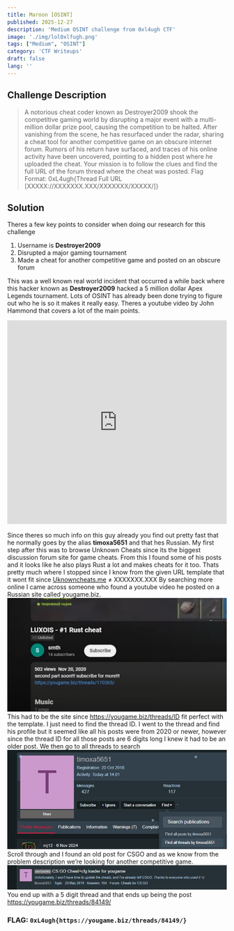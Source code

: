 ```yaml
---
title: Maroon [OSINT]
published: 2025-12-27
description: 'Medium OSINT challenge from 0xl4ugh CTF'
image: './img/lol0xlfugh.png'
tags: ["Medium", "OSINT"]
category: 'CTF Writeups'
draft: false 
lang: ''
---
```


## Challenge Description

> A notorious cheat coder known as Destroyer2009 shook the competitive gaming world by disrupting a major event with a multi-million dollar prize pool, causing the competition to be halted. After vanishing from the scene, he has resurfaced under the radar, sharing a cheat tool for another competitive game on an obscure internet forum. Rumors of his return have surfaced, and traces of his online activity have been uncovered, pointing to a hidden post where he uploaded the cheat. Your mission is to follow the clues and find the full URL of the forum thread where the cheat was posted. Flag Format: 0xL4ugh{Thread Full URL [XXXXX://XXXXXXX.XXX/XXXXXXX/XXXXX/]}

## Solution

Theres a few key points to consider when doing our research for this challenge
1. Username is **Destroyer2009**
2. Disrupted a major gaming tournament
3. Made a cheat for another competitive game and posted on an obscure forum

This was a well known real world incident that occurred a while back where this hacker known as **Destroyer2009** hacked a 5 million dollar Apex Legends tournament. Lots of OSINT has already been done trying to figure out who he is so it makes it really easy. Theres a youtube video by John Hammond that covers a lot of the main points.
<iframe width="100%" height="468" src="https://www.youtube.com/embed/pXZ-aVP_n64" title="YouTube video player" frameborder="0" allow="accelerometer; autoplay; clipboard-write; encrypted-media; gyroscope; picture-in-picture; web-share" allowfullscreen></iframe>


Since theres so much info on this guy already you find out pretty fast that he normally goes by the alias **timoxa5651** and that hes Russian.
My first step after this was to browse Unknown Cheats since its the biggest discussion forum site for game cheats.
From this I found some of his posts and it looks like he also plays Rust a lot and makes cheats for it too.
Thats pretty much where I stopped since I know from the given URL template that it wont fit since [Uknowncheats.me](http://Uknowncheats.me) ≠ XXXXXXX.XXX
By searching more online I came across someone who found a youtube video he posted on a Russian site called yougame.biz.
![youtube](./img/youtube.png "youtube")
This had to be the site since https://yougame.biz/threads/ID fit perfect with the template. I just need to find the thread ID.
I went to the thread and find his profile but it seemed like all his posts were from 2020 or newer, however since the thread ID for all those posts are 6 digits long I knew it had to be an older post.
We then go to all threads to search
![yougameprofile](./img/yougameprofile.png "yougameprofile")
Scroll through and I found an old post for CSGO and as we know from the problem description we’re looking for another competitive game.
![csgo](./img/csgo.png "csgo")
You end up with a 5 digit thread and that ends up being the post https://yougame.biz/threads/84149/
### FLAG: ``0xL4ugh{https://yougame.biz/threads/84149/}``